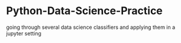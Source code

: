 # Python-Data-Science-Practice
going through several data science classifiers and applying them in a jupyter setting
